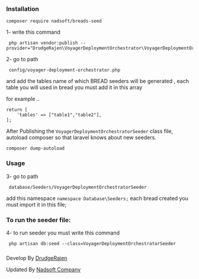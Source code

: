 


### Installation

```composer require nadsoft/breads-seed```

1- write this command
```
 php artisan vendor:publish --provider="DrudgeRajen\VoyagerDeploymentOrchestrator\VoyagerDeploymentOrchestratorServiceProvider"
```

2- go to path 
```
 config/voyager-deployment-orchestrator.php 
```
and add the tables name of which BREAD seeders will be generated , each table you will used in bread you must add it in this array

for example ..
```
return [
    'tables' => ["table1","table2"],
];
```

After Publishing the `VoyagerDeploymentOrchestratorSeeder` class file,
autoload composer so that laravel knows about new seeders.

``composer dump-autoload``

### Usage

3- go to path
```
 database/Seeders/VoyagerDeploymentOrchestratorSeeder
 ```
 
add this namespace 
``namespace Database\Seeders;``
each bread created you must import it in this file;


### To run the seeder file:

4- to run seeder you must write this command
```
 php artisan db:seed --class=VoyagerDeploymentOrchestratorSeeder
```

###
Develop By <a href="https://github.com/DrudgeRajen/"> DrudgeRajen </a> 

Updated By  <a href="https://nadsoft.net/"> Nadsoft Company </a>
